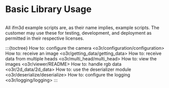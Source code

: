 # Basic Library Usage
```{include} ../news/news_release.md
```

All ifm3d example scripts are, as their name implies, example scripts.
The customer may use these for testing, development, and deployment as permitted in their respective licenses.

:::{toctree}
How to: configure the camera <o3r/configuration/configuration>
How to: receive an image <o3r/getting_data/getting_data>
How to: receive data from multiple heads <o3r/multi_head/multi_head>
How to: view the images <o3r/viewer/README>
How to: handle rgb data <o3r/2d_data/2d_data>
How to: use the deserializer module <o3r/deserialize/deserialize>
How to: configure the logging <o3r/logging/logging>
:::
